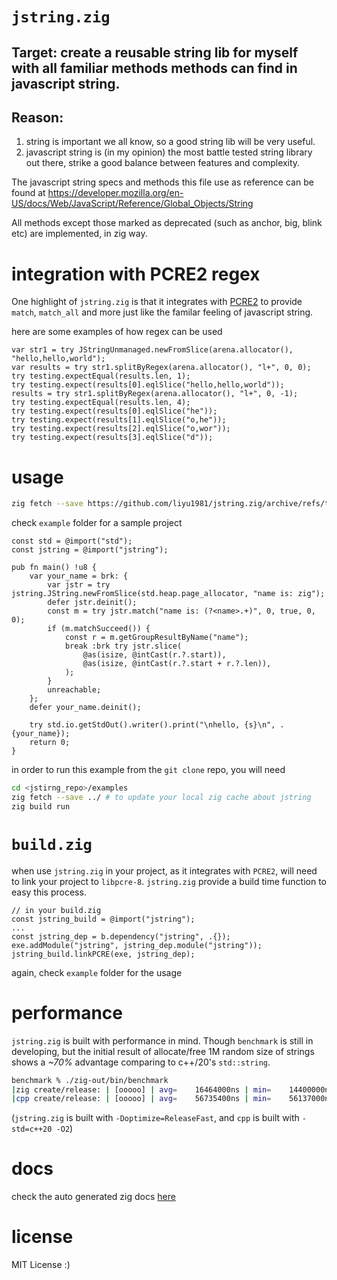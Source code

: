# `jstring.zig`

## Target: create a reusable string lib for myself with all familiar methods methods can find in javascript string.

## Reason:

1.  string is important we all know, so a good string lib will be very useful.
2.  javascript string is (in my opinion) the most battle tested string library out there, strike a good balance
    between features and complexity.

The javascript string specs and methods this file use as reference can be found at
https://developer.mozilla.org/en-US/docs/Web/JavaScript/Reference/Global_Objects/String

All methods except those marked as deprecated (such as anchor, big, blink etc) are implemented, in zig way.

# integration with PCRE2 regex

One highlight of `jstring.zig` is that it integrates with [PCRE2](https://www.pcre.org/) to provide `match`, `match_all` and more just like the familar feeling of javascript string.

here are some examples of how regex can be used

```zig
var str1 = try JStringUnmanaged.newFromSlice(arena.allocator(), "hello,hello,world");
var results = try str1.splitByRegex(arena.allocator(), "l+", 0, 0);
try testing.expectEqual(results.len, 1);
try testing.expect(results[0].eqlSlice("hello,hello,world"));
results = try str1.splitByRegex(arena.allocator(), "l+", 0, -1);
try testing.expectEqual(results.len, 4);
try testing.expect(results[0].eqlSlice("he"));
try testing.expect(results[1].eqlSlice("o,he"));
try testing.expect(results[2].eqlSlice("o,wor"));
try testing.expect(results[3].eqlSlice("d"));
```

# usage

```bash
zig fetch --save https://github.com/liyu1981/jstring.zig/archive/refs/tags/0.1.0.tar.gz
```

check `example` folder for a sample project

```zig
const std = @import("std");
const jstring = @import("jstring");

pub fn main() !u8 {
    var your_name = brk: {
        var jstr = try jstring.JString.newFromSlice(std.heap.page_allocator, "name is: zig");
        defer jstr.deinit();
        const m = try jstr.match("name is: (?<name>.+)", 0, true, 0, 0);
        if (m.matchSucceed()) {
            const r = m.getGroupResultByName("name");
            break :brk try jstr.slice(
                @as(isize, @intCast(r.?.start)),
                @as(isize, @intCast(r.?.start + r.?.len)),
            );
        }
        unreachable;
    };
    defer your_name.deinit();

    try std.io.getStdOut().writer().print("\nhello, {s}\n", .{your_name});
    return 0;
}
```

in order to run this example from the `git clone` repo, you will need

```bash
cd <jstirng_repo>/examples
zig fetch --save ../ # to update your local zig cache about jstring
zig build run
```

# `build.zig`

when use `jstring.zig` in your project, as it integrates with `PCRE2`, will need to link your project to `libpcre-8`. `jstring.zig` provide a build time function to easy this process.

```zig
// in your build.zig
const jstring_build = @import("jstring");
...
const jstring_dep = b.dependency("jstring", .{});
exe.addModule("jstring", jstring_dep.module("jstring"));
jstring_build.linkPCRE(exe, jstring_dep);
```

again, check `example` folder for the usage

# performance

`jstring.zig` is built with performance in mind. Though `benchmark` is still in developing, but the initial result of allocate/free 1M random size of strings shows a _~70%_ advantage comparing to c++/20's `std::string`.

```bash
benchmark % ./zig-out/bin/benchmark
|zig create/release: | [ooooo] | avg=    16464000ns | min=    14400000ns | max=    20975000ns |
|cpp create/release: | [ooooo] | avg=    56735400ns | min=    56137000ns | max=    57090000ns |
```

(`jstring.zig` is built with `-Doptimize=ReleaseFast`, and `cpp` is built with `-std=c++20 -O2`)

# docs

check the auto generated zig docs [here](https://liyu1981.github.io/jstring.zig/docs/index.html)

# license

MIT License :)
